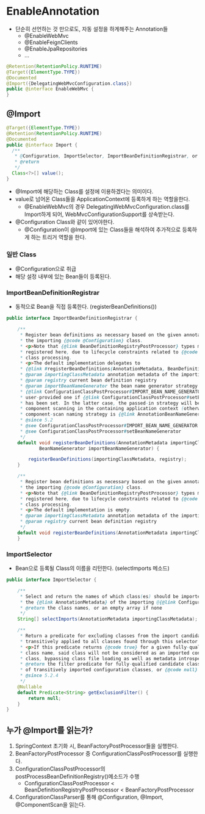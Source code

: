 # EnableAnnotation
- 단순히 선언하는 것 만으로도, 자동 설정을 하게해주는 Annotation들
  - @EnableWebMvc
  - @EnableFeignClients
  - @EnableJpaRepositories
  - ...
```java
@Retention(RetentionPolicy.RUNTIME)
@Target({ElementType.TYPE})
@Documented
@Import({DelegatingWebMvcConfiguration.class})
public @interface EnableWebMvc {
}
```


## @Import
```java
@Target({ElementType.TYPE})
@Retention(RetentionPolicy.RUNTIME)
@Documented
public @interface Import {
  /**
   * @Configuration, ImportSelector, ImportBeanDefinitionRegistrar, or regular component classes to import.
   * @return
   */
  Class<?>[] value();
}
```
- @Import에 해당하는 Class를 설정에 이용하겠다는 의미이다.
- value로 넘어온 Class들을 ApplicationContext에 등록하게 하는 역할을한다.
  - @EnableWebMvc의 경우 DelegatingWebMvcConfiguration.class를 Import하게 되어, WebMvcConfigurationSupport를 상속받는다.
- @Configuration Class와 같이 있어야한다.
  - @Configuration이 @Import에 있는 Class들을 해석하여 추가적으로 등록하게 하는 트리거 역할을 한다.

### 일반 Class
- @Configuration으로 취급
- 해당 설정 내부에 있는 Bean들이 등록된다.

### ImportBeanDefinitionRegistrar
- 동적으로 Bean을 직접 등록한다. (registerBeanDefinitions())
```java
public interface ImportBeanDefinitionRegistrar {

	/**
	 * Register bean definitions as necessary based on the given annotation metadata of
	 * the importing {@code @Configuration} class.
	 * <p>Note that {@link BeanDefinitionRegistryPostProcessor} types may <em>not</em> be
	 * registered here, due to lifecycle constraints related to {@code @Configuration}
	 * class processing.
	 * <p>The default implementation delegates to
	 * {@link #registerBeanDefinitions(AnnotationMetadata, BeanDefinitionRegistry)}.
	 * @param importingClassMetadata annotation metadata of the importing class
	 * @param registry current bean definition registry
	 * @param importBeanNameGenerator the bean name generator strategy for imported beans:
	 * {@link ConfigurationClassPostProcessor#IMPORT_BEAN_NAME_GENERATOR} by default, or a
	 * user-provided one if {@link ConfigurationClassPostProcessor#setBeanNameGenerator}
	 * has been set. In the latter case, the passed-in strategy will be the same used for
	 * component scanning in the containing application context (otherwise, the default
	 * component-scan naming strategy is {@link AnnotationBeanNameGenerator#INSTANCE}).
	 * @since 5.2
	 * @see ConfigurationClassPostProcessor#IMPORT_BEAN_NAME_GENERATOR
	 * @see ConfigurationClassPostProcessor#setBeanNameGenerator
	 */
	default void registerBeanDefinitions(AnnotationMetadata importingClassMetadata, BeanDefinitionRegistry registry,
			BeanNameGenerator importBeanNameGenerator) {

		registerBeanDefinitions(importingClassMetadata, registry);
	}

	/**
	 * Register bean definitions as necessary based on the given annotation metadata of
	 * the importing {@code @Configuration} class.
	 * <p>Note that {@link BeanDefinitionRegistryPostProcessor} types may <em>not</em> be
	 * registered here, due to lifecycle constraints related to {@code @Configuration}
	 * class processing.
	 * <p>The default implementation is empty.
	 * @param importingClassMetadata annotation metadata of the importing class
	 * @param registry current bean definition registry
	 */
	default void registerBeanDefinitions(AnnotationMetadata importingClassMetadata, BeanDefinitionRegistry registry) {
	}
```

### ImportSelector
- Bean으로 등록될 Class의 이름을 리턴한다. (selectImports 메소드)
```java
public interface ImportSelector {

	/**
	 * Select and return the names of which class(es) should be imported based on
	 * the {@link AnnotationMetadata} of the importing @{@link Configuration} class.
	 * @return the class names, or an empty array if none
	 */
	String[] selectImports(AnnotationMetadata importingClassMetadata);

	/**
	 * Return a predicate for excluding classes from the import candidates, to be
	 * transitively applied to all classes found through this selector's imports.
	 * <p>If this predicate returns {@code true} for a given fully-qualified
	 * class name, said class will not be considered as an imported configuration
	 * class, bypassing class file loading as well as metadata introspection.
	 * @return the filter predicate for fully-qualified candidate class names
	 * of transitively imported configuration classes, or {@code null} if none
	 * @since 5.2.4
	 */
	@Nullable
	default Predicate<String> getExclusionFilter() {
		return null;
	}
}
```

## 누가 @Import를 읽는가?
1. SpringContext 초기화 시, BeanFactoryPostProcessor들을 실행한다.
2. BeanFactoryPostProcessor 중 ConfigurationClassPostProcessor를 실행한다.
3. ConfigurationClassPostProcessor의 postProcessBeanDefinitionRegistry()메소드가 수행
   - ConfigurationClassPostProcessor < BeanDefinitionRegistryPostProcessor < BeanFactoryPostProcessor
4. ConfigurationClassParser를 통해 @Configuration, @Import, @ComponentScan을 읽는다.


